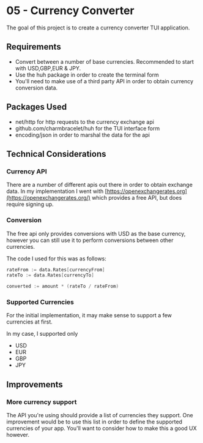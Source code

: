 # 05 - Currency Converter

The goal of this project is to create a currency converter TUI application.

## Requirements

- Convert between a number of base currencies. Recommended to start with USD,GBP,EUR & JPY.
- Use the huh package in order to create the terminal form
- You'll need to make use of a third party API in order to obtain currency conversion data.

## Packages Used

- net/http for http requests to the currency exchange api
- github.com/charmbracelet/huh for the TUI interface form
- encoding/json in order to marshal the data for the api

## Technical Considerations

### Currency API

There are a number of different apis out there in order to obtain exchange data. In my implementation
I went with [https://openexchangerates.org](https://openexchangerates.org/) which provides a free
API, but does require signing up.

### Conversion

The free api only provides conversions with USD as the base currency, however you can still
use it to perform conversions between other currencies.

The code I used for this was as follows:

```go
rateFrom := data.Rates[currencyFrom]
rateTo := data.Rates[currencyTo]

converted := amount * (rateTo / rateFrom)
```

### Supported Currencies

For the initial implementation, it may make sense to support a few currencies at first.

In my case, I supported only

- USD
- EUR
- GBP
- JPY

## Improvements

### More currency support

The API you're using should provide a list of currencies they support. One improvement would be to use this list in order to define the supported currencies of your app. You'll want to consider how to make this a good UX however.
